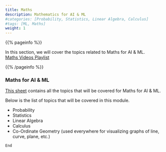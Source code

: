 ```yaml
---
title: Maths
description: Mathematics for AI & ML
#categories: [Probability, Statistics, Linear Algebra, Calculus]
#tags: [ML, Maths]
weight: 1
---
```


{{% pageinfo %}}

In this section, we will cover the topics related to Maths for AI & ML. <br>
[Maths Videos Playlist](https://youtube.com/playlist?list=PLnpa6KP2ZQxePOg6k6vAkcg5Y50EAZds9&si=XDmdD6sKzhHAnRWc)

{{% /pageinfo %}}

###  Maths for AI & ML
[This sheet](https://docs.google.com/spreadsheets/d/1NUv9DrXJcFZs0SGHiLo8GSyCP58nR2_1lD1YDGzwC1A/edit?gid=0#gid=0) contains all the topics that will be covered for Maths for AI & ML.

Below is the list of topics that will be covered in this module.
-  Probability
-  Statistics
-  Linear Algebra
-  Calculus
-  Co-Ordinate Geometry (used everywhere for visualizing graphs of line, curve, plane, etc.)



```aiignore
End
```